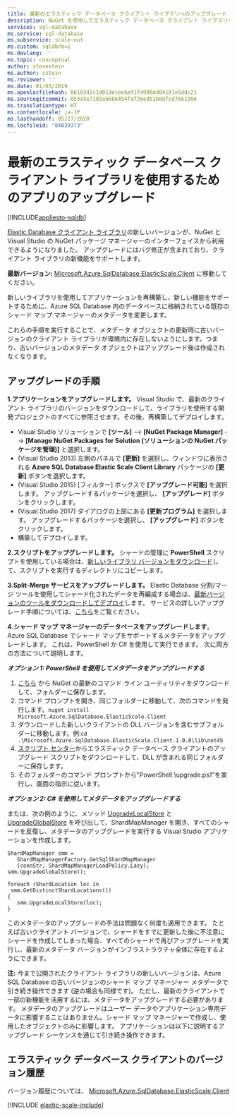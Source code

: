 ```yaml
---
title: 最新のエラスティック データベース クライアント ライブラリへのアップグレード
description: NuGet を使用してエラスティック データベース クライアント ライブラリをアップグレードします。
services: sql-database
ms.service: sql-database
ms.subservice: scale-out
ms.custom: sqldbrb=1
ms.devlang: ''
ms.topic: conceptual
author: stevestein
ms.author: sstein
ms.reviewer: ''
ms.date: 01/03/2019
ms.openlocfilehash: 8610342c1d01deceebaf1f4998dd04181e5ddc21
ms.sourcegitcommit: 053e5e7103ab666454faf26ed51b0dfcd7661996
ms.translationtype: HT
ms.contentlocale: ja-JP
ms.lasthandoff: 05/27/2020
ms.locfileid: "84039373"
---
```

# <a name="upgrade-an-app-to-use-the-latest-elastic-database-client-library"></a>最新のエラスティック データベース クライアント ライブラリを使用するためのアプリのアップグレード
[!INCLUDE[appliesto-sqldb](../includes/appliesto-sqldb.md)]

[Elastic Database クライアント ライブラリ](elastic-database-client-library.md)の新しいバージョンが、NuGet と Visual Studio の NuGet パッケージ マネージャーのインターフェイスから利用できるようになりました。 アップグレードにはバグ修正が含まれており、クライアント ライブラリの新機能をサポートします。

**最新バージョン:** [Microsoft.Azure.SqlDatabase.ElasticScale.Client](https://www.nuget.org/packages/Microsoft.Azure.SqlDatabase.ElasticScale.Client/) に移動してください。

新しいライブラリを使用してアプリケーションを再構築し、新しい機能をサポートするために、Azure SQL Database 内のデータベースに格納されている既存のシャード マップ マネージャーのメタデータを変更します。

これらの手順を実行することで、メタデータ オブジェクトの更新時に古いバージョンのクライアント ライブラリが環境内に存在しないようにします。つまり、古いバージョンのメタデータ オブジェクトはアップグレード後は作成されなくなります。

## <a name="upgrade-steps"></a>アップグレードの手順

**1.アプリケーションをアップグレードします。** Visual Studio で、最新のクライアント ライブラリのバージョンをダウンロードして、ライブラリを使用する開発プロジェクトのすべてに参照させます。その後、再構築してデプロイします。

* Visual Studio ソリューションで **[ツール]**  -->  **[NuGet Package Manager]**  -->   **[Manage NuGet Packages for Solution (ソリューションの NuGet パッケージを管理)]** と選択します。
* (Visual Studio 2013) 左側のパネルで **[更新]** を選択し、ウィンドウに表示される **Azure SQL Database Elastic Scale Client Library** パッケージの **[更新]** ボタンを選択します。
* (Visual Studio 2015) [フィルター] ボックスで **[アップグレード可能]** を選択します。 アップグレードするパッケージを選択し、 **[アップグレード]** ボタンをクリックします。
* (Visual Studio 2017) ダイアログの上部にある **[更新プログラム]** を選択します。 アップグレードするパッケージを選択し、 **[アップグレード]** ボタンをクリックします。
* 構築してデプロイします。

**2.スクリプトをアップグレードします。** シャードの管理に **PowerShell** スクリプトを使用している場合は、[新しいライブラリ バージョンをダウンロード](https://www.nuget.org/packages/Microsoft.Azure.SqlDatabase.ElasticScale.Client/)して、スクリプトを実行するディレクトリにコピーします。

**3.Split-Merge サービスをアップグレードします。** Elastic Database 分割/マージ ツールを使用してシャード化されたデータを再編成する場合は、[最新バージョンのツールをダウンロードしてデプロイ](https://www.nuget.org/packages/Microsoft.Azure.SqlDatabase.ElasticScale.Service.SplitMerge/)します。 サービスの詳しいアップグレード手順については、[こちら](elastic-scale-overview-split-and-merge.md)をご覧ください。

**4.シャード マップ マネージャーのデータベースをアップグレードします**。 Azure SQL Database でシャード マップをサポートするメタデータをアップグレードします。  これは、PowerShell か C# を使用して実行できます。 次に両方の方法について説明します。

***オプション 1: PowerShell を使用してメタデータをアップグレードする***

1. [こちら](https://nuget.org/nuget.exe) から NuGet の最新のコマンド ライン ユーティリティをダウンロードして、フォルダーに保存します。
2. コマンド プロンプトを開き、同じフォルダーに移動して、次のコマンドを発行します。`nuget install Microsoft.Azure.SqlDatabase.ElasticScale.Client`
3. ダウンロードした新しいクライアントの DLL バージョンを含むサブフォルダーに移動します。例:`cd .\Microsoft.Azure.SqlDatabase.ElasticScale.Client.1.0.0\lib\net45`
4. [スクリプト センター](https://gallery.technet.microsoft.com/scriptcenter/Azure-SQL-Database-Elastic-6442e6a9)からエラスティック データベース クライアントのアップグレード スクリプトをダウンロードして、DLL が含まれる同じフォルダーに保存します。
5. そのフォルダーのコマンド プロンプトから"PowerShell.\upgrade.ps1"を実行し、画面の指示に従います。

***オプション 2: C# を使用してメタデータをアップグレードする***

または、次の例のように、メソッド [UpgradeLocalStore](https://docs.microsoft.com/dotnet/api/microsoft.azure.sqldatabase.elasticscale.shardmanagement.shardmapmanager.upgradelocalstore) と [UpgradeGlobalStore](https://docs.microsoft.com/dotnet/api/microsoft.azure.sqldatabase.elasticscale.shardmanagement.shardmapmanager.upgradeglobalstore) を呼び出して、ShardMapManager を開き、すべてのシャードを反復し、メタデータのアップグレードを実行する Visual Studio アプリケーションを作成します。

    ShardMapManager smm =
       ShardMapManagerFactory.GetSqlShardMapManager
       (connStr, ShardMapManagerLoadPolicy.Lazy);
    smm.UpgradeGlobalStore();

    foreach (ShardLocation loc in
     smm.GetDistinctShardLocations())
    {
       smm.UpgradeLocalStore(loc);
    }

このメタデータのアップグレードの手法は問題なく何度も適用できます。 たとえば古いクライアント バージョンで、シャードをすでに更新した後に不注意にシャードを作成してしまった場合、すべてのシャードで再びアップグレードを実行し、最新のメタデータ バージョンがインフラストラクチャ全体に存在するようにできます。

**注:** 今まで公開されたクライアント ライブラリの新しいバージョンは、Azure SQL Database の古いバージョンのシャード マップ マネージャー メタデータで引き続き操作できます (逆の場合も同様です)。   ただし、最新のクライアントで一部の新機能を活用するには、メタデータをアップグレードする必要があります。   メタデータのアップグレードはユーザー データやアプリケーション専用データに影響することはありません。シャード マップ マネージャーで作成し、使用したオブジェクトのみに影響します。  アプリケーションは以下に説明するアップグレード シーケンスを通じて引き続き操作できます。

## <a name="elastic-database-client-version-history"></a>エラスティック データベース クライアントのバージョン履歴

バージョン履歴については、 [Microsoft.Azure.SqlDatabase.ElasticScale.Client](https://www.nuget.org/packages/Microsoft.Azure.SqlDatabase.ElasticScale.Client/)

[!INCLUDE [elastic-scale-include](../../../includes/elastic-scale-include.md)]

<!--Image references-->
[1]:./media/sql-database-elastic-scale-upgrade-client-library/nuget-upgrade.png
